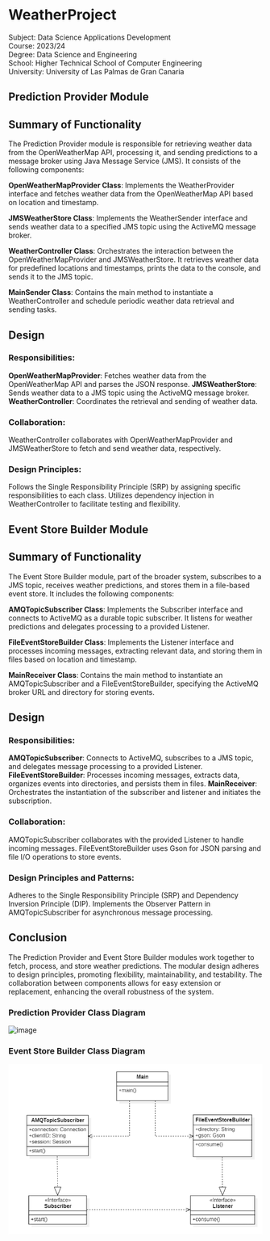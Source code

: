# WeatherProject  
Subject: Data Science Applications Development  
Course: 2023/24  
Degree: Data Science and Engineering  
School: Higher Technical School of Computer Engineering  
University: University of Las Palmas de Gran Canaria  

## __Prediction Provider Module__
## Summary of Functionality
The Prediction Provider module is responsible for retrieving weather data from the OpenWeatherMap API, processing it, and sending predictions to a message broker using Java Message Service (JMS). It consists of the following components:

**OpenWeatherMapProvider Class**: Implements the WeatherProvider interface and fetches weather data from the OpenWeatherMap API based on location and timestamp.

**JMSWeatherStore Class**: Implements the WeatherSender interface and sends weather data to a specified JMS topic using the ActiveMQ message broker.

**WeatherController Class**: Orchestrates the interaction between the OpenWeatherMapProvider and JMSWeatherStore. It retrieves weather data for predefined locations and timestamps, prints the data to the console, and sends it to the JMS topic.

**MainSender Class**: Contains the main method to instantiate a WeatherController and schedule periodic weather data retrieval and sending tasks.

## Design
### Responsibilities:

**OpenWeatherMapProvider**: Fetches weather data from the OpenWeatherMap API and parses the JSON response.
**JMSWeatherStore**: Sends weather data to a JMS topic using the ActiveMQ message broker.
**WeatherController**: Coordinates the retrieval and sending of weather data.

### Collaboration:

WeatherController collaborates with OpenWeatherMapProvider and JMSWeatherStore to fetch and send weather data, respectively.

### Design Principles:

Follows the Single Responsibility Principle (SRP) by assigning specific responsibilities to each class.
Utilizes dependency injection in WeatherController to facilitate testing and flexibility.


## __Event Store Builder Module__

## Summary of Functionality
The Event Store Builder module, part of the broader system, subscribes to a JMS topic, receives weather predictions, and stores them in a file-based event store. It includes the following components:

**AMQTopicSubscriber Class**: Implements the Subscriber interface and connects to ActiveMQ as a durable topic subscriber. It listens for weather predictions and delegates processing to a provided Listener.

**FileEventStoreBuilder Class**: Implements the Listener interface and processes incoming messages, extracting relevant data, and storing them in files based on location and timestamp.

**MainReceiver Class**: Contains the main method to instantiate an AMQTopicSubscriber and a FileEventStoreBuilder, specifying the ActiveMQ broker URL and directory for storing events.

## Design
### Responsibilities:

**AMQTopicSubscriber**: Connects to ActiveMQ, subscribes to a JMS topic, and delegates message processing to a provided Listener.
**FileEventStoreBuilder**: Processes incoming messages, extracts data, organizes events into directories, and persists them in files.
**MainReceiver**: Orchestrates the instantiation of the subscriber and listener and initiates the subscription.

### Collaboration:

AMQTopicSubscriber collaborates with the provided Listener to handle incoming messages.
FileEventStoreBuilder uses Gson for JSON parsing and file I/O operations to store events.

### Design Principles and Patterns:

Adheres to the Single Responsibility Principle (SRP) and Dependency Inversion Principle (DIP).
Implements the Observer Pattern in AMQTopicSubscriber for asynchronous message processing.

## Conclusion
The Prediction Provider and Event Store Builder modules work together to fetch, process, and store weather predictions. The modular design adheres to design principles, promoting flexibility, maintainability, and testability. The collaboration between components allows for easy extension or replacement, enhancing the overall robustness of the system.
  
### Prediction Provider Class Diagram
![image](https://github.com/Viblancoda/WeatherProject/assets/145458834/ea654b28-16a4-4c89-8685-e422e1411626)

### Event Store Builder Class Diagram
![img.png](img.png)